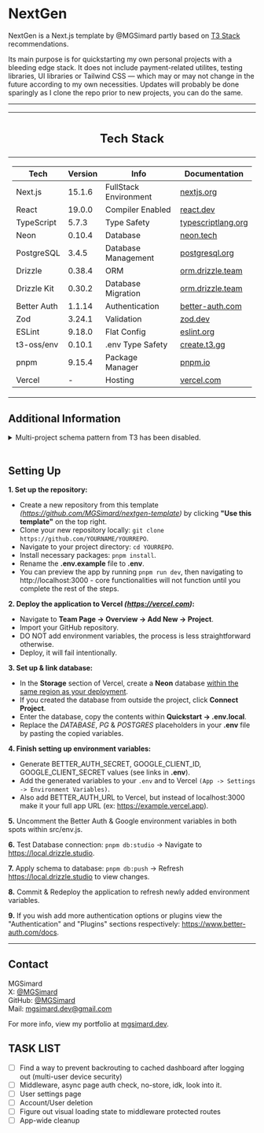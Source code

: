 # NextGen

NextGen is a Next.js template by @MGSimard partly based on [T3 Stack](https://github.com/t3-oss/create-t3-app) recommendations.

Its main purpose is for quickstarting my own personal projects with a bleeding edge stack. It does not include payment-related utilites, testing libraries, UI libraries or Tailwind CSS — which may or may not change in the future according to my own necessities. Updates will probably be done sparingly as I clone the repo prior to new projects, you can do the same.

---

<table>
<thead>
<tr><th><h2>Tech Stack</h2></th></tr>
</thead>

<tr><td>

| Tech        | Version | Info                  | Documentation                                                    |
| ----------- | ------- | --------------------- | ---------------------------------------------------------------- |
| Next.js     | 15.1.6  | FullStack Environment | [nextjs.org](https://nextjs.org/docs)                            |
| React       | 19.0.0  | Compiler Enabled      | [react.dev](https://react.dev/)                                  |
| TypeScript  | 5.7.3   | Type Safety           | [typescriptlang.org](https://www.typescriptlang.org/docs/)       |
| Neon        | 0.10.4  | Database              | [neon.tech](https://neon.tech/docs/introduction)                 |
| PostgreSQL  | 3.4.5   | Database Management   | [postgresql.org](https://www.postgresql.org/docs/)               |
| Drizzle     | 0.38.4  | ORM                   | [orm.drizzle.team](https://orm.drizzle.team/docs/overview)       |
| Drizzle Kit | 0.30.2  | Database Migration    | [orm.drizzle.team](https://orm.drizzle.team/docs/kit-overview)   |
| Better Auth | 1.1.14  | Authentication        | [better-auth.com](https://www.better-auth.com/docs/introduction) |
| Zod         | 3.24.1  | Validation            | [zod.dev](https://zod.dev/)                                      |
| ESLint      | 9.18.0  | Flat Config           | [eslint.org](https://eslint.org/docs/latest/)                    |
| t3-oss/env  | 0.10.1  | .env Type Safety      | [create.t3.gg](https://create.t3.gg/en/usage/env-variables)      |
| pnpm        | 9.15.4  | Package Manager       | [pnpm.io](https://pnpm.io/motivation)                            |
| Vercel      | -       | Hosting               | [vercel.com](https://vercel.com/docs)                            |

</td></tr> </table>

## Additional Information

<details><summary>Multi-project schema pattern from T3 has been disabled.</summary>
<ol>
<li>Now that Vercel has fully migrated the Vercel Postgres option to Neon, free tier users can have more than one Postgres database.</li>
<li>Newer versions of Drizzle Kit have been bugged with multi-project schema setups for a while now. Though it fails to, <a href="https://github.com/drizzle-team/drizzle-orm/issues/3320#issuecomment-2461087002">migration actively attempts to drop your sequences.</a></li>
</ol>
</details>
<br/>

## Setting Up

**1. Set up the repository:**

- Create a new repository from this template _(https://github.com/MGSimard/nextgen-template)_ by clicking **"Use this template"** on the top right.
- Clone your new repository locally: `git clone https://github.com/YOURNAME/YOURREPO`.
- Navigate to your project directory: `cd YOURREPO`.
- Install necessary packages: `pnpm install`.
- Rename the **.env.example** file to **.env**.
- You can preview the app by running `pnpm run dev`, then navigating to http://localhost:3000 - core functionalities will not function until you complete the rest of the steps.

**2. Deploy the application to Vercel _(https://vercel.com)_:**

- Navigate to **Team Page -> Overview -> Add New -> Project**.
- Import your GitHub repository.
- DO NOT add environment variables, the process is less straightforward otherwise.
- Deploy, it will fail intentionally.

**3. Set up & link database:**

- In the **Storage** section of Vercel, create a **Neon** database <ins>within the same region as your deployment</ins>.
- If you created the database from outside the project, click **Connect Project**.
- Enter the database, copy the contents within **Quickstart -> .env.local**.
- Replace the _DATABASE_, _PG_ & _POSTGRES_ placeholders in your **.env** file by pasting the copied variables.

**4. Finish setting up environment variables:**

- Generate BETTER_AUTH_SECRET, GOOGLE_CLIENT_ID, GOOGLE_CLIENT_SECRET values (see links in **.env**).
- Add the generated variables to your `.env` and to Vercel `(App -> Settings -> Environment Variables)`.
- Also add BETTER_AUTH_URL to Vercel, but instead of localhost:3000 make it your full app URL (ex: https://example.vercel.app).

**5.** Uncomment the Better Auth & Google environment variables in both spots within src/env.js.

**6.** Test Database connection: `pnpm db:studio` -> Navigate to https://local.drizzle.studio.

**7.** Apply schema to database: `pnpm db:push` -> Refresh https://local.drizzle.studio to view changes.

**8.** Commit & Redeploy the application to refresh newly added environment variables.

**9.** If you wish add more authentication options or plugins view the "Authentication" and "Plugins" sections respectively: https://www.better-auth.com/docs.

---

## Contact

MGSimard  
X: [@MGSimard](https://x.com/MGSimard)  
GitHub: [@MGSimard](https://github.com/MGSimard)  
Mail: [mgsimard.dev@gmail.com](mailto:mgsimard.dev@gmail.com)

For more info, view my portfolio at [mgsimard.dev](https://mgsimard.dev).

## TASK LIST

- [ ] Find a way to prevent backrouting to cached dashboard after logging out (multi-user device security)
- [ ] Middleware, async page auth check, no-store, idk, look into it.
- [ ] User settings page
- [ ] Account/User deletion
- [ ] Figure out visual loading state to middleware protected routes
- [ ] App-wide cleanup
